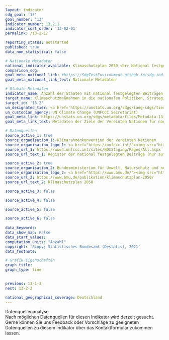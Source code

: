 ```yaml
---
layout: indicator    
sdg_goal: '13'    
goal_number: '13'    
indicator_number: 13.2.1    
indicator_sort_order: '13-02-01'    
permalink: /13-2-1/    

reporting_status: notstarted    
published: true    
data_non_statistical: false    

# Nationale Metadaten    
national_indicator_available: Klimaschutzplan 2050 <br> National festgelegte Beiträge (NDCs) der EU und ihrer Mitgliedsstaaten    
comparison_sdg:     
goal_meta_national_link: #https://SdgTestEnvironment.github.io/sdg-indicators/public/MetaDe/13.2.1.pdf    
goal_meta_national_link_text: Nationale Metadaten    

# Globale Metadaten    
indicator_name: Anzahl der Staaten mit national festgelegten Beiträgen, langfristigen Strategien, nationalen Anpassungsplänen und Strategien, die in Anpassungsmitteilungen und nationalen Mitteilungen gemeldet werden    
target_name: Klimaschutzmaßnahmen in die nationalen Politiken, Strategien und Planungen einbeziehen    
target_id: '13.2'    
un_designated_tier: <a href='https://unstats.un.org/sdgs/iaeg-sdgs/tier-classification/' title='Klicken Sie hier um weitere Informationen zur UN-Tier-Klassifikation zu erhalten.'  target='_blank'>Tier II</a>    
un_custodian_agency: UN Climate Change (UNFCCC Secretariat)    
goal_meta_link: https://unstats.un.org/sdgs/metadata/files/Metadata-13-02-01.pdf    
goal_meta_link_text: Metadaten der Ziele der Vereinten Nationen für nachhaltige Entwicklung    

# Datenquellen
source_active_1: true
source_organisation_1: Klimarahmenkonvention der Vereinten Nationen
source_organisation_logo_1: <a href="https://unfccc.int/"><img src="https://g205sdgs.github.io/sdg-indicators/public/OrgImgDe/unfccc.png" alt="Logo unfccc" style="height:60px; width:148px"/></a>
source_url_1: https://www4.unfccc.int/sites/NDCStaging/Pages/All.aspx
source_url_text_1: Register der national festgelegten Beiträge (nur auf Englisch verfügbar)

source_active_2: true
source_organisation_2: Bundesministerium für Umwelt, Naturschutz und nukleare Sicherheit (BMU)
source_organisation_logo_2: <a href="https://www.bmu.de/"><img src="https://g205sdgs.github.io/sdg-indicators/public/OrgImgDe/bmu.png" alt="Logo bmu" style="height:60px; width:148px"/></a>
source_url_2: https://www.bmu.de/publikation/klimaschutzplan-2050/
source_url_text_2: Klimaschutzplan 2050

source_active_3: false

source_active_4: false

source_active_5: false

source_active_6: false
    
data_keywords:     
data_show_map: False    
data_start_values:     
computation_units: "Anzahl"    
copyright: '&copy; Statistisches Bundesamt (Destatis), 2021'    
data_footnote:     

# Grafik Eigenschaften    
graph_title:     
graph_type: line    
    

previous: 13-1-3    
next: 13-2-2    

national_geographical_coverage: Deutschland    
---
```


<span class="status notstarted"> Datenquellenanalyse </span><br>
Nach möglichen Datenquellen für diesen Indikator wird derzeit gesucht.
Gerne können Sie uns Feedback oder Vorschläge zu geeigneten Datenquellen zu diesem Indikator über das Kontaktformular zukommen lassen.